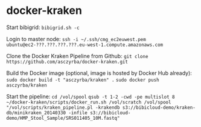 docker-kraken
=============

Start bibigrid:
`bibigrid.sh -c`

Login to master node:
`ssh -i ~/.ssh/cmg_ec2euwest.pem ubuntu@ec2-???.???.???.???.eu-west-1.compute.amazonaws.com`

Clone the Docker Kraken Pipeline from Github:
`git clone https://github.com/asczyrba/docker-kraken.git`

Build the Docker image (optional, image is hosted by Docker Hub already):
`sudo docker build -t "asczyrba/kraken" .`
`sudo docker push asczyrba/kraken`

Start the pipeline:
`cd /vol/spool`
`qsub -t 1-2 -cwd -pe multislot 8 ~/docker-kraken/scripts/docker_run.sh /vol/scratch /vol/spool "/vol/scripts/kraken_pipeline.pl -krakendb s3://bibicloud-demo/kraken-db/minikraken_20140330 -infile s3://bibicloud-demo/HMP_Stool_Sample/SRS011405_10M.fastq"`


